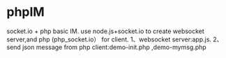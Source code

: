 # phpIM
socket.io + php basic IM.
use node.js+socket.io to create websocket server,and php (php_socket.io） for client.
 1、websocket server:app.js. 2、send json message from php client:demo-init.php ,demo-mymsg.php
